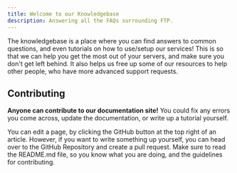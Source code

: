 ```yaml
---
title: Welcome to our Knowledgebase
description: Answering all the FAQs surrounding FTP.
---
```

The knowledgebase is a place where you can find answers to common questions, and even tutorials on how to use/setup our services! This is so that we can help you get the most out of your servers, and make sure you don't get left behind. It also helps us free up some of our resources to help other people, who have more advanced support requests.

## Contributing
**Anyone can contribute to our documentation site!** You could fix any errors you come across, update the documentation, or write up a tutorial yourself.

You can edit a page, by clicking the GitHub button at the top right of an article. However, if you want to write something up yourself, you can head over to the GitHub Repository and create a pull request. Make sure to read the README.md file, so you know what you are doing, and the guidelines for contributing.

